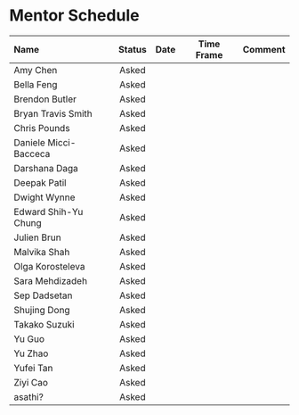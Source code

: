 # Mentor Schedule

|Name|Status|Date|Time Frame|Comment|
|:-  |:-:   |:-  |:-:       |:-|
|Amy Chen|Asked| | | |2023-03-23|
|Bella Feng|Asked| | | |2023-03-23|
|Brendon Butler|Asked| | | |2023-03-23 via LinkedIn|
|Bryan Travis Smith|Asked| | | |2023-03-23|
|Chris Pounds|Asked| | | |2023-03-23|
|Daniele Micci-Bacceca|Asked| | | |2023-03-23|
|Darshana Daga|Asked| | | |2023-03-23|
|Deepak Patil|Asked| | | |2023-03-23|
|Dwight Wynne|Asked| | | |Spoke at the March meetup. Probably will be able to do it|
|Edward Shih-Yu Chung|Asked| | | |2023-03-23|
|Julien Brun|Asked| | | |2023-03-23|
|Malvika Shah|Asked| | | |2023-03-23|
|Olga Korosteleva|Asked| | | |2023-03-23|
|Sara Mehdizadeh|Asked| | | |2023-03-23|
|Sep Dadsetan|Asked| | | |Spoke at the March meetup. Probably not but ask closer to the event. He has a baby coming|
|Shujing Dong|Asked| | | |2023-03-23|
|Takako Suzuki|Asked| | | |2023-03-23|
|Yu Guo|Asked| | | |2023-03-23|
|Yu Zhao|Asked| | | |2023-03-23|
|Yufei Tan|Asked| | | |2023-03-23|
|Ziyi Cao|Asked| | | |2023-03-23|
|asathi?|Asked| | | |2023-03-23|

